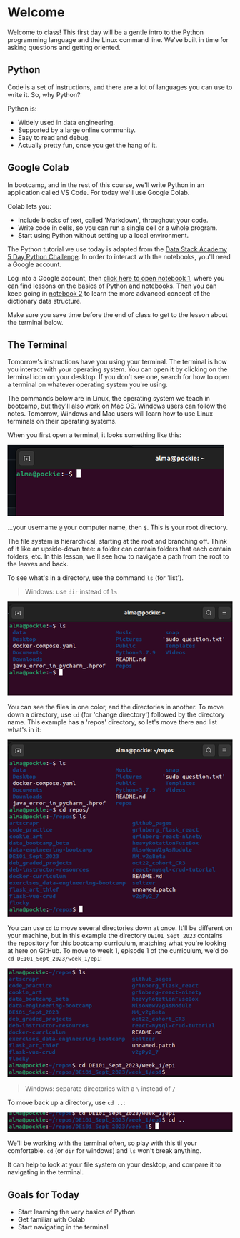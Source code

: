 # Welcome
Welcome to class! This first day will be a gentle intro to the Python programming language and the Linux command line. We've built in time for asking questions and getting oriented.

## Python
Code is a set of instructions, and there are a lot of languages you can use to write it. So, why Python?

Python is:
- Widely used in data engineering.
- Supported by a large online community.
- Easy to read and debug.
- Actually pretty fun, once you get the hang of it.


## Google Colab
In bootcamp, and in the rest of this course, we'll write Python in an application called VS Code. For today we'll use Google Colab.

Colab lets you:
- Include blocks of text, called 'Markdown', throughout your code.
- Write code in cells, so you can run a single cell or a whole program.
- Start using Python without setting up a local environment.

The Python tutorial we use today is adapted from the [Data Stack Academy 5 Day Python Challenge](https://drive.google.com/drive/folders/1FxlXQNr1bgL67o5PcxNDTkRHqhiOLPRR?usp=share_link). In order to interact with the notebooks, you'll need a Google account.

Log into a Google account, then [click here to open notebook 1](https://colab.research.google.com/drive/1d-kGaUWYM7SfM38LOOBXvV6ETQH0BQ2n?usp=sharing), where you can find lessons on the basics of Python and notebooks. Then you can keep going in [notebook 2](https://colab.research.google.com/drive/1JyqPk1WabYuac9Himwo4bnF_e8ms4-fS?usp=sharing) to learn the more advanced concept of the dictionary data structure.

Make sure you save time before the end of class to get to the lesson about the terminal below.


## The Terminal
Tomorrow's instructions have you using your terminal. The terminal is how you interact with your operating system. You can open it by clicking on the terminal icon on your desktop. If you don't see one, search for how to open a terminal on whatever operating system you're using.

The commands below are in Linux, the operating system we teach in bootcamp, but they'll also work on Mac OS. Windows users can follow the notes. Tomorrow, Windows and Mac users will learn how to use Linux terminals on their operating systems. 

When you first open a terminal, it looks something like this:

![new terminal](./imgs/fresh_terminal.png)

...your username `@` your computer name, then `$`. This is your root directory. 

The file system is hierarchical, starting at the root and branching off. Think of it like an upside-down tree: a folder can contain folders that each contain folders, etc. In this lesson, we'll see how to navigate a path from the root to the leaves and back.

To see what's in a directory, use the command `ls` (for 'list').

> Windows: use `dir` instead of `ls`

![ls example](./imgs/ls.png)

You can see the files in one color, and the directories in another. To move down a directory, use `cd` (for 'change directory') followed by the directory name. This example has a 'repos' directory, so let's move there and list what's in it:

![cd and ls example](./imgs/cd_and_ls.png)

You can use `cd` to move several directories down at once. It'll be different on your machine, but in this example the directory `DE101_Sept_2023` contains the repository for this bootcamp curriculum, matching what you're looking at here on GitHub. To move to week 1, episode 1 of the curriculum, we'd do `cd DE101_Sept_2023/week_1/ep1`:

![cd several dirs at once](./imgs/cd_several_directories.png)

> Windows: separate directories with a `\` instead of `/`

To move back up a directory, use `cd ..`:

![cd up a dir](./imgs/cd_up_a_dir.png)

We'll be working with the terminal often, so play with this til your comfortable. `cd` (or `dir` for windows) and `ls` won't break anything. 

It can help to look at your file system on your desktop, and compare it to navigating in the terminal.


## Goals for Today
- Start learning the very basics of Python
- Get familiar with Colab
- Start navigating in the terminal



